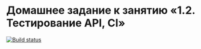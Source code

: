 

# Домашнее задание к занятию «1.2. Тестирование API, CI»
[![Build status](https://ci.appveyor.com/api/projects/status/1v7p55p9hexkb6xy?svg=true)](https://ci.appveyor.com/project/IlyaVatlin/rest1)
